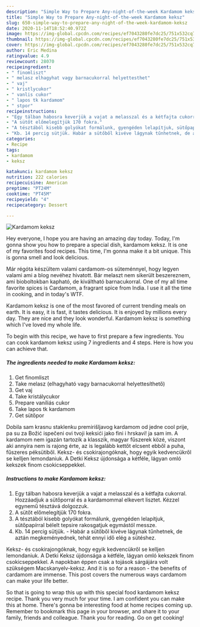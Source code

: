 ```yaml
---
description: "Simple Way to Prepare Any-night-of-the-week Kardamom keksz"
title: "Simple Way to Prepare Any-night-of-the-week Kardamom keksz"
slug: 650-simple-way-to-prepare-any-night-of-the-week-kardamom-keksz
date: 2020-11-14T18:52:40.972Z
image: https://img-global.cpcdn.com/recipes/ef7043280fe7dc25/751x532cq70/kardamom-keksz-recept-foto.jpg
thumbnail: https://img-global.cpcdn.com/recipes/ef7043280fe7dc25/751x532cq70/kardamom-keksz-recept-foto.jpg
cover: https://img-global.cpcdn.com/recipes/ef7043280fe7dc25/751x532cq70/kardamom-keksz-recept-foto.jpg
author: Eric Medina
ratingvalue: 4.9
reviewcount: 28070
recipeingredient:
- " finomliszt"
- " melasz elhagyhat vagy barnacukorral helyettesthet"
- " vaj"
- " kristlycukor"
- " vanlis cukor"
- " lapos tk kardamom"
- " stpor"
recipeinstructions:
- "Egy tálban habosra keverjük a vajat a melasszal és a kétfajta cukorral. Hozzáadjuk a sütőporral és a kardamommal elkevert lisztet. Kézzel egynemű tésztává dolgozzuk."
- "A sütőt előmelegítjük 170 fokra."
- "A tésztából kisebb golyókat formálunk, gyengéden lelapítjuk, sütőpapírral bélelt tepsire rakosgatjuk egymástól messze."
- "Kb. 14 percig sütjük. Habár a sütőből kivéve lágynak tűnhetnek, de aztán megkeményednek, tehát ennyi idő elég a sütéshez."
categories:
- Recipe
tags:
- kardamom
- keksz

katakunci: kardamom keksz 
nutrition: 222 calories
recipecuisine: American
preptime: "PT24M"
cooktime: "PT45M"
recipeyield: "4"
recipecategory: Dessert

---
```



![Kardamom keksz](https://img-global.cpcdn.com/recipes/ef7043280fe7dc25/751x532cq70/kardamom-keksz-recept-foto.jpg)

Hey everyone, I hope you are having an amazing day today. Today, I'm gonna show you how to prepare a special dish, kardamom keksz. It is one of my favorites food recipes. This time, I'm gonna make it a bit unique. This is gonna smell and look delicious.

Már régóta készültem valami cardamom-os süteménnyel, hogy legyen valami ami a blog nevéhez hivatott. Bár melaszt nem sikerült beszereznem, ami bioboltokban kapható, de kiváltható barnacukorral. One of my all time favorite spices is Cardamom, a fragrant spice from India. I use it all the time in cooking, and in today&#39;s WTF.

Kardamom keksz is one of the most favored of current trending meals on earth. It is easy, it is fast, it tastes delicious. It is enjoyed by millions every day. They are nice and they look wonderful. Kardamom keksz is something which I've loved my whole life.


To begin with this recipe, we have to first prepare a few ingredients. You can cook kardamom keksz using 7 ingredients and 4 steps. Here is how you can achieve that.

<!--inarticleads1-->

##### The ingredients needed to make Kardamom keksz:

1. Get  finomliszt
1. Take  melasz (elhagyható vagy barnacukorral helyettesíthető)
1. Get  vaj
1. Take  kristálycukor
1. Prepare  vaníliás cukor
1. Take  lapos tk kardamom
1. Get  sütőpor


Dobila sam krasnu staklenku premirišljavog kardamom od jedne cool prije, pa su za Božić ispečeni ovi tvoji keksići jako fini i hrskavi! ja sam im. A kardamom nem igazán tartozik a klasszik, magyar fűszerek közé, viszont aki annyira nem is rajong érte, az is legalább kettőt elcsent ebből a puha, fűszeres péksütiből. Keksz- és csokirajongóknak, hogy egyik kedvencükről se kelljen lemondaniuk. A Detki Keksz újdonsága a kétféle, lágyan omló kekszek finom csokicseppekkel. 

<!--inarticleads2-->

##### Instructions to make Kardamom keksz:

1. Egy tálban habosra keverjük a vajat a melasszal és a kétfajta cukorral. Hozzáadjuk a sütőporral és a kardamommal elkevert lisztet. Kézzel egynemű tésztává dolgozzuk.
1. A sütőt előmelegítjük 170 fokra.
1. A tésztából kisebb golyókat formálunk, gyengéden lelapítjuk, sütőpapírral bélelt tepsire rakosgatjuk egymástól messze.
1. Kb. 14 percig sütjük. - Habár a sütőből kivéve lágynak tűnhetnek, de aztán megkeményednek, tehát ennyi idő elég a sütéshez.


Keksz- és csokirajongóknak, hogy egyik kedvencükről se kelljen lemondaniuk. A Detki Keksz újdonsága a kétféle, lágyan omló kekszek finom csokicseppekkel. A napokban éppen csak a tojások sárgájára volt szükségem Macskanyelv-keksz. And it is so for a reason - the benefits of cardamom are immense. This post covers the numerous ways cardamom can make your life better. 

So that is going to wrap this up with this special food kardamom keksz recipe. Thank you very much for your time. I am confident you can make this at home. There's gonna be interesting food at home recipes coming up. Remember to bookmark this page in your browser, and share it to your family, friends and colleague. Thank you for reading. Go on get cooking!
